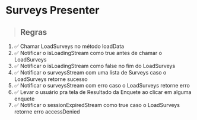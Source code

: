 # Surveys Presenter

> ## Regras
1. ✅ Chamar LoadSurveys no método loadData
2. ✅ Notificar o isLoadingStream como true antes de chamar o LoadSurveys
3. ✅ Notificar o isLoadingStream como false no fim do LoadSurveys
4. ✅ Notificar o surveysStream com uma lista de Surveys caso o LoadSurveys retorne sucesso
5. ✅ Notificar o surveysStream com erro caso o LoadSurveys retorne erro
6. ✅ Levar o usuário pra tela de Resultado da Enquete ao clicar em alguma enquete
7. ✅ Notificar o sessionExpiredStream como true caso o LoadSurveys retorne erro accessDenied